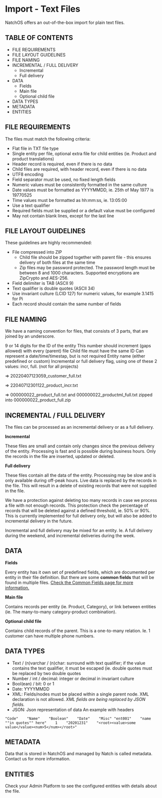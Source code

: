 # Import - Text Files

NatchOS offers an out-of-the-box import for plain text files.

## TABLE OF CONTENTS

- FILE REQUIREMENTS
- FILE LAYOUT GUIDELINES
- FILE NAMING
- INCREMENTAL / FULL DELIVERY
  - Incremental
  - Full delivery
- DATA
  - Fields
  - Main file
  - Optional child file
- DATA TYPES
- METADATA
- ENTITIES

## FILE REQUIREMENTS

The files must match the following criteria:

- Flat file in TXT file type
- Single entity per file, optional extra file for child entities (ie. Product and product translations)
- Header record is required, even if there is no data
- Child files are required, with header record, even if there is no data
- UTF8 encoding
- Field separator must be used, no fixed length fields
- Numeric values must be consistently formatted in the same culture
- Date values must be formatted as YYYYMMDD, ie. 25th of May 1977 is 19770525
- Time values must be formatted as hh:mm:ss, ie. 13:05:00
- Use a text qualifier
- Required fields must be supplied or a default value must be configured
- May not contain blank lines, except for the last line

## FILE LAYOUT GUIDELINES

These guidelines are highly recommended:

- File compressed into ZIP
  - Child file should be zipped together with parent file - this ensures delivery of both files at the same time
  - Zip files may be password protected. The password length must be between 8 and 1000 characters. Supported encryptions are ZipCrypto and AES-256.
- Field delimiter is TAB (ASCII 9)
- Text qualifier is double quotes (ASCII 34)
- Use invariant culture (LCID 127) for numeric values, for example 3.1415 for Pi
- Each record should contain the same number of fields

## FILE NAMING

We have a naming convention for files, that consists of 3 parts, that are joined by an underscore.

9 or 14 digits for the ID of the entity
This number should increment (gaps allowed) with every (parent) file
Child file must have the same ID
Can represent a date/time/timestap, but is not required
Entity name (either predefined or custom)
Incremental or full delivery flag, using one of these 2 values: incr, full. (not for all projects)

=> 20220407123059_customer_full.txt

=> 22040712301122_product_incr.txt

=> 000000022_product_full.txt and 000000022_productml_full.txt zipped into 000000022_product_full.zip

## INCREMENTAL / FULL DELIVERY

The files can be processed as an incremental delivery or as a full delivery.

**Incremental**

These files are small and contain only changes since the previous delivery of the entity.
Processing is fast and is possible during business hours.
Only the records in the file are inserted, updated or deleted.

**Full delivery**

These files contain all the data of the entity.
Processing may be slow and is only available during off-peak hours.
Live data is replaced by the records in the file. This will result in a delete of existing records that were not supplied in the file.

We have a protection against deleting too many records in case we process a file with not enough records. This protection check the percentage of records that will be deleted against a defined threshold, ie. 50% or 90%. This is currently implemented for full delivery only, but will also be added to incremental delivery in the future.

Incremental and full delivery may be mixed for an entity. Ie. A full delivery during the weekend, and incremental deliveries during the week.

## DATA

**Fields**

Every entity has it own set of predefined fields, which are documented per entity in their file definition. But there are some **common fields** that will be found in multiple files. [Check the Common Fields page for more information.](./common_fields.md)

**Main file**

Contains records per entity (ie. Product, Category), or link between entities (ie. The many-to-many category-product combination).

**Optional child file**

Contains child records of the parent. This is a one-to-many relation. Ie. 1 customer can have multiple phone numbers.

## DATA TYPES

- Text / (n)varchar / (n)char: surround with text qualifier; if the value contains the text qualifier, it must be escaped (ie. double quotes must be replaced by two double quotes
- Number / int / decimal: integer or decimal in invariant culture
- Bool(ean) / bit: 0 or 1
- Date: YYYYMMDD
- XML: Fields/nodes must be placed within a single parent node. XML declaration is not allowed. _XML fields are being replaced by JSON fields._
- JSON: Json representation of data
  An example with headers

`"Code"    "Name"    "Boolean"    "Date"    "Misc"
"ent001"    "name ""in quotes"" here"    1    "20201231"    "<root><value>some value</value><num>5</num></root>"`

## METADATA

Data that is stored in NatchOS and managed by Natch is called metadata. Contact us for more information.

## ENTITIES

Check your Admin Platform to see the configured entities with details about the file.

